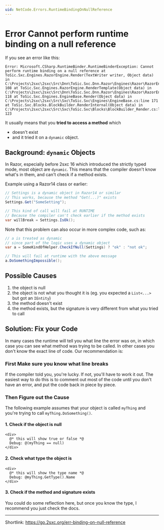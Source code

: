 ```yaml
---
uid: NetCode.Errors.RuntimeBindingOnNullReference
---
```


# Error Cannot perform runtime binding on a null reference

If you see an error like this:

```text
Error: Microsoft.CSharp.RuntimeBinder.RuntimeBinderException: Cannot perform runtime binding on a null reference at ToSic.Sxc.Engines.RazorEngine.Render(TextWriter writer, Object data) in C:\Projects\2sxc\2sxc\Src\Dnn\ToSic.Sxc.Dnn.Razor\Engines\Razor\RazorEngine.cs:line 108 at ToSic.Sxc.Engines.RazorEngine.RenderTemplate(Object data) in C:\Projects\2sxc\2sxc\Src\Dnn\ToSic.Sxc.Dnn.Razor\Engines\Razor\RazorEngine.cs:line 118 at ToSic.Sxc.Engines.EngineBase.Render(Object data) in C:\Projects\2sxc\2sxc\Src\Sxc\ToSic.Sxc\Engines\EngineBase.cs:line 171 at ToSic.Sxc.Blocks.BlockBuilder.RenderInternal(Object data) in C:\Projects\2sxc\2sxc\Src\Sxc\ToSic.Sxc\Blocks\BlockBuilder_Render.cs:line 123
```

It usually means that you **tried to access a method** which

* doesn't exist
* and it tried it on a `dynamic` object.

## Background: `dynamic` Objects

In Razor, especially before 2sxc 16 which introduced the strictly typed mode, most object are `dynamic`.
This means that the compiler doesn't know what's in them, and can't check if a method exists.

Example using a Razor14 class or earlier:

```cs
// Settings is a dynamic object in Razor14 or similar
// This works, because the method "Get(...)" exists
Settings.Get("SomeSetting");

// This kind of call will fail at RUNTIME
// Because the compiler can't check earlier if the method exists
var willBreak = Settings.IsOk();
```

Note that this problem can also occur in more complex code, such as:

```cs
// a is treated as dynamic
// since part of the logic uses a dynamic object
var a = SomeKindOfHelper.CheckIfNull(Settings) ? "ok" : "not ok";

// This will fail at runtime with the above message
a.DoSomethingImpossible();
```

## Possible Causes

1. the object is null
1. the object is not what you thought it is (eg. you expected a `List<...>` but got an `IEntity`)
1. the method doesn't exist
1. the method exists, but the signature is very different from what you tried to call

## Solution: Fix your Code

In many cases the runtime will tell you what line the error was on, in which case you
can see what method was trying to be called. In other cases you don't know the exact line of code.
Our recommendation is:

### First Make sure you know what line breaks

If the compiler told you, you're lucky.
If not, you'll have to work it out. The easiest way to do this is to comment out most of the code
until you don't have an error, and put the code back in piece by piece.

### Then Figure out the Cause

The following example assumes that your object is called `myThing` and you're trying to call `myThing.DoSomething()`.

#### 1. Check if the object is null

```razor
<div>
  @* this will show true or false *@
  Debug: @(myThing == null)
</div>
```

#### 2. Check what type the object is

```razor
<div>
  @* this will show the type name *@
  Debug: @myThing.GetType().Name
</div>
```

#### 3. Check if the method and signature exists

You could do some reflection here, but once you know the type, I recommend you just check the docs.

---

Shortlink: <https://go.2sxc.org/err-binding-on-null-reference>
